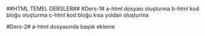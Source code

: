 ##HTML TEMEL DERSLER##
#Ders-1#
a-html dosyası oluşturma
b-html kod bloğu oluşturma
c-html kod bloğu kısa yoldan oluşturma

#Ders-2#
a-html dosyasında başlık ekleme